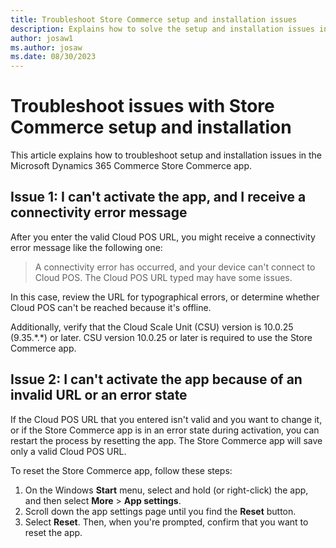 ```yaml
---
title: Troubleshoot Store Commerce setup and installation issues 
description: Explains how to solve the setup and installation issues in the Microsoft Dynamics 365 Commerce Store Commerce app.
author: josaw1
ms.author: josaw
ms.date: 08/30/2023
---
```

# Troubleshoot issues with Store Commerce setup and installation 

This article explains how to troubleshoot setup and installation issues in the Microsoft Dynamics 365 Commerce Store Commerce app.

## Issue 1: I can't activate the app, and I receive a connectivity error message

After you enter the valid Cloud POS URL, you might receive a connectivity error message like the following one:

> A connectivity error has occurred, and your device can't connect to Cloud POS. The Cloud POS URL typed may have some issues.

In this case, review the URL for typographical errors, or determine whether Cloud POS can't be reached because it's offline.

Additionally, verify that the Cloud Scale Unit (CSU) version is 10.0.25 (9.35.\*.\*) or later. CSU version 10.0.25 or later is required to use the Store Commerce app.

## Issue 2: I can't activate the app because of an invalid URL or an error state

If the Cloud POS URL that you entered isn't valid and you want to change it, or if the Store Commerce app is in an error state during activation, you can restart the process by resetting the app. The Store Commerce app will save only a valid Cloud POS URL.

To reset the Store Commerce app, follow these steps:

1. On the Windows **Start** menu, select and hold (or right-click) the app, and then select **More** > **App settings**.
2. Scroll down the app settings page until you find the **Reset** button.
3. Select **Reset**. Then, when you're prompted, confirm that you want to reset the app.
